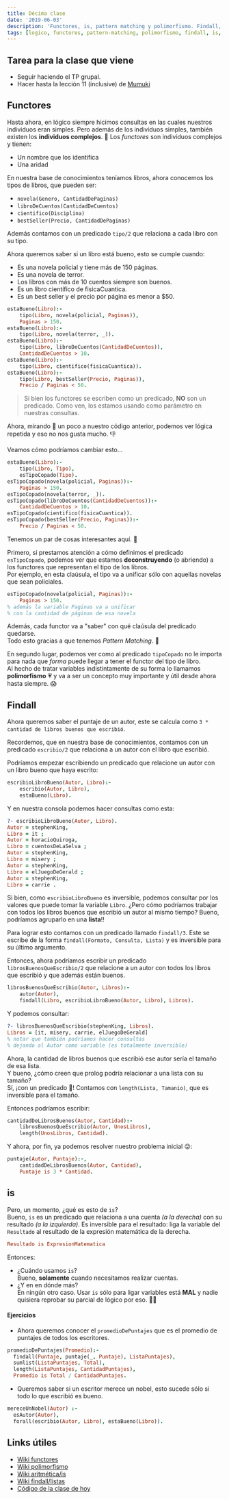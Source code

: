 ```yaml
---
title: Décima clase
date: '2019-06-03'
description: 'Functores, is, pattern matching y polimorfismo. Findall, listas e is'
tags: [logico, functores, pattern-matching, polimorfismo, findall, is, listas]
---
```


## Tarea para la clase que viene
- Seguir haciendo el TP grupal.
- Hacer hasta la lección 11 (inclusive) de [Mumuki](https://mumuki.io/pdep-utn/chapters/307-programacion-logica)

## Functores
Hasta ahora, en lógico siempre hicimos consultas en las cuales nuestros individuos eran simples.
Pero además de los individuos simples, también existen los **individuos complejos**. 🧐
Los *functores* son individuos complejos y tienen:
- Un nombre que los identifica
- Una aridad

En nuestra base de conocimientos teníamos libros, ahora conocemos los tipos de libros, que pueden ser:
- `novela(Genero, CantidadDePaginas)`
- `libroDeCuentos(CantidadDeCuentos)`
- `cientifico(Disciplina)` 
- `bestSeller(Precio, CantidadDePaginas)`

Además contamos con un predicado `tipo/2` que relaciona a cada libro con su tipo.

Ahora queremos saber si un libro está bueno, esto se cumple cuando:
- Es una novela policial y tiene más de 150 páginas.
- Es una novela de terror.
- Los libros con más de 10 cuentos siempre son buenos.
- Es un libro científico de fisicaCuantica.
- Es un best seller y el precio por página es menor a $50.

```prolog
estaBueno(Libro):-
    tipo(Libro, novela(policial, Paginas)),
    Paginas > 150.
estaBueno(Libro):-
    tipo(Libro, novela(terror, _)).
estaBueno(Libro):-
    tipo(Libro, libroDeCuentos(CantidadDeCuentos)),
    CantidadDeCuentos > 10.
estaBueno(Libro):-
    tipo(Libro, cientifico(fisicaCuantica)).
estaBueno(Libro):-
    tipo(Libro, bestSeller(Precio, Paginas)),
    Precio / Paginas < 50.
```
> Si bien los functores se escriben como un predicado, **NO** son un predicado. Como ven, los estamos usando como parámetro en nuestras consultas.

Ahora, mirando 🔭 un poco a nuestro código anterior, podemos ver lógica repetida y eso no nos gusta mucho. 👎

Veamos cómo podríamos cambiar esto...


```prolog
estaBueno(Libro):-
    tipo(Libro, Tipo),
    esTipoCopado(Tipo).
esTipoCopado(novela(policial, Paginas)):-
    Paginas > 150.
esTipoCopado(novela(terror, _)).
esTipoCopado(libroDeCuentos(CantidadDeCuentos)):-
    CantidadDeCuentos > 10.
esTipoCopado(cientifico(fisicaCuantica)).
esTipoCopado(bestSeller(Precio, Paginas)):-
    Precio / Paginas < 50.
```

Tenemos un par de cosas interesantes aquí. 🤔

Primero, si prestamos atención a cómo definimos el predicado `esTipoCopado`, podemos ver que estamos **deconstruyendo** (o abriendo) a los functores que representan el tipo de los libros.  
Por ejemplo, en esta claúsula, el tipo va a unificar sólo con aquellas novelas que sean policiales.
```prolog
esTipoCopado(novela(policial, Paginas)):-
    Paginas > 150.
% además la variable Paginas va a unificar
% con la cantidad de páginas de esa novela
```
Además, cada functor va a "saber" con qué claúsula del predicado quedarse.  
Todo esto gracias a que tenemos *Pattern Matching*. 🎉

En segundo lugar, podemos ver como al predicado `tipoCopado` no le importa para nada que *forma* puede llegar a tener el functor del tipo de libro.  
Al hecho de tratar variables indistintamente de su forma lo llamamos **polimorfismo** 💗 y va a ser un concepto muy importante y útil desde ahora hasta siempre. 😱

## Findall
Ahora queremos saber el puntaje de un autor, este se calcula como `3 * cantidad de libros buenos que escribió`.

Recordemos, que en nuestra base de conocimientos, contamos con un predicado `escribio/2` que relaciona a un autor con el libro que escribió.

Podríamos empezar escribiendo un predicado que relacione un autor con un libro bueno que haya escrito:
```prolog
escribioLibroBueno(Autor, Libro):-
    escribio(Autor, Libro),
    estaBueno(Libro).
```

Y en nuestra consola podemos hacer consultas como esta:
```prolog
?- escribioLibroBueno(Autor, Libro).
Autor = stephenKing,
Libro = it ;
Autor = horacioQuiroga,
Libro = cuentosDeLaSelva ;
Autor = stephenKing,
Libro = misery ;
Autor = stephenKing,
Libro = elJuegoDeGerald ;
Autor = stephenKing,
Libro = carrie .
```
Si bien, como `escribioLibroBueno` es inversible, podemos consultar por los valores que puede tomar la variable `Libro`. ¿Pero cómo podríamos trabajar con todos los libros buenos que escribió un autor al mismo tiempo? Bueno, podríamos agruparlo en una **lista**!!

Para lograr esto contamos con un predicado llamado `findall/3`. Este se escribe de la forma `findall(Formato, Consulta, Lista)` y es inversible para su último argumento.

Entonces, ahora podríamos escribir un predicado `librosBuenosQueEscribio/2` que relacione a un autor con todos los libros que escribió y que además están buenos.

```prolog
librosBuenosQueEscribio(Autor, Libros):-
    autor(Autor),
    findall(Libro, escribioLibroBueno(Autor, Libro), Libros).
```
Y podemos consultar:

```prolog
?- librosBuenosQueEscribio(stephenKing, Libros).
Libros = [it, misery, carrie, elJuegoDeGerald]
% notar que también podríamos hacer consultas
% dejando al Autor como variable (es totalmente inversible)
```
Ahora, la cantidad de libros buenos que escribió ese autor sería el tamaño de esa lista.  
Y bueno, ¿cómo creen que prolog podría relacionar a una lista con su tamaño?  
Sí, ¡con un predicado 🤩! Contamos con `length(Lista, Tamanio)`, que es inversible para el tamaño.

Entonces podríamos escribir:
```prolog
cantidadDeLibrosBuenos(Autor, Cantidad):-
    librosBuenosQueEscribio(Autor, UnosLibros),
    length(UnosLibros, Cantidad).
```

Y ahora, por fin, ya podemos resolver nuestro problema inicial 😝:

```prolog
puntaje(Autor, Puntaje):-,
    cantidadDeLibrosBuenos(Autor, Cantidad),
    Puntaje is 3 * Cantidad.
```

## is
Pero, un momento, ¿qué es esto de `is`?  
Bueno, `is` es un predicado que relaciona a una cuenta *(a la derecha)* con su resultado *(a la izquierda)*. Es inversible para el resultado: liga la variable del `Resultado` al resultado de la expresión matemática de la derecha.
```prolog
Resultado is ExpresionMatematica
```
Entonces:
- ¿Cuándo usamos `is`?  
Bueno, **solamente** cuando necesitamos realizar cuentas.
- ¿Y en en dónde más?  
En ningún otro caso. Usar `is` sólo para ligar variables está **MAL** y nadie quisiera reprobar su parcial de lógico por eso. 👮🏻‍

#### Ejercicios
- Ahora queremos conocer el `promedioDePuntajes` que es el promedio de puntajes de todos los escritores.

```prolog
promedioDePuntajes(Promedio):-
  findall(Puntaje, puntaje(_, Puntaje), ListaPuntajes),
  sumlist(ListaPuntajes, Total),
  length(ListaPuntajes, CantidadPuntajes),
  Promedio is Total / CantidadPuntajes.
```

- Queremos saber si un escritor merece un nobel, esto sucede sólo si todo lo que escribió es bueno. 
```prolog
mereceUnNobel(Autor) :-
  esAutor(Autor),
  forall(escribio(Autor, Libro), estaBueno(Libro)).
```

## Links útiles
- [Wiki functores](http://wiki.uqbar.org/wiki/articles/paradigma-logico---functores.html)
- [Wiki polimorfismo](http://wiki.uqbar.org/wiki/articles/polimorfismo-en-el-paradigma-logico.html)
- [Wiki aritmética/is](http://wiki.uqbar.org/wiki/articles/aritmetica-en-prolog.html)
- [Wiki findall/listas](https://github.com/uqbar-project/wiki/blob/master/wiki/articles/paradigma-logico---listas.md)
- [Código de la clase de hoy](https://gist.github.com/mnmallea/c2378a0afe713b483c3f233ca12d2f5e)
